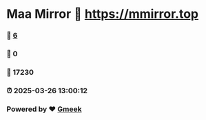 # Maa Mirror :link: https://mmirror.top 
### :page_facing_up: [6](https://mmirror.top/tag.html) 
### :speech_balloon: 0 
### :hibiscus: 17230 
### :alarm_clock: 2025-03-26 13:00:12 
### Powered by :heart: [Gmeek](https://github.com/Meekdai/Gmeek)

